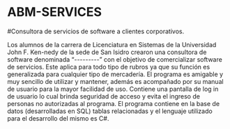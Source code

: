 # ABM-SERVICES
#Consultora de servicios de software a clientes corporativos.

Los alumnos de la carrera de Licenciatura en Sistemas de la Universidad John F. Ken-nedy de la sede de San Isidro crearon una consultora de software denominada “---------” con el objetivo de comercializar software de servicios. Este aplica para todo tipo de rubros ya que su función es generalizada para cualquier tipo de mercadería. El programa es amigable y muy sencillo de utilizar y mantener, además es acompañado por su manual de usuario para la mayor facilidad  de uso.
Contiene una pantalla de log in de usuario lo cual brinda seguridad de acceso y evita el ingreso de personas no autorizadas al programa.
El programa contiene en la base de datos (desarrolladas en SQL) tablas relacionadas y el lenguaje utilizado para el desarrollo del mismo es C#.


